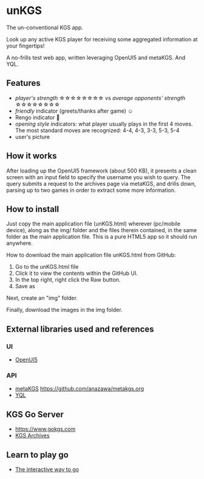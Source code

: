 # unKGS
The un-conventional KGS app.

Look up any active KGS player for receiving some aggregated information at your fingertips!

A no-frills test web app, written leveraging OpenUI5 and metaKGS.  And YQL.


## Features
 - *player's strength* ☆☆☆☆☆☆☆☆ vs *_average_ opponents' strength* ☆☆☆☆☆☆☆☆
 - _friendly_ indicator (greets/thanks after game) ☺
 - Rengo indicator 👥
 - _opening style_ indicators: what player usually plays in the first 4 moves. The most standard moves are recognized: 4-4, 4-3, 3-3, 5-3, 5-4
 - user's picture

  
## How it works

After loading up the OpenUI5 framework (about 500 KB), it presents a clean screen with an input field to specify the username you wish to query.
The query submits a request to the archives page via metaKGS, and drills down, parsing up to two games in order to extract some more information.


## How to install

Just copy the main application file (unKGS.html) wherever (pc/mobile device), along as the img/ folder and the files therein contained, in the same folder as the main application file.  This is a pure HTML5 app so it should run anywhere.


How to download the main application file unKGS.html from GitHub:
1. Go to the unKGS.html file
1. Click it to view the contents within the GitHub UI.
1. In the top right, right click the Raw button.
4. Save as

Next, create an "img" folder.

Finally, download the images in the img folder.

## External libraries used and references

### UI
 - [OpenUI5](http://openui5.org)
 
### API
 - [metaKGS](https://metakgs.org) https://github.com/anazawa/metakgs.org
 - [YQL](https://developer.yahoo.com/yql/)

## KGS Go Server
 - https://www.gokgs.com
 - [KGS Archives](https://www.gokgs.com/archives.jsp)

## Learn to play go
 - [The interactive way to go](http://playgo.to/iwtg/en/)
